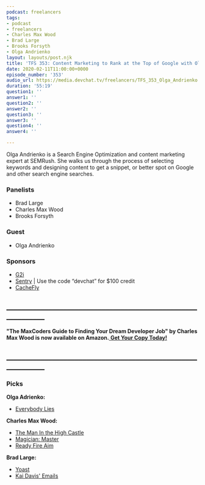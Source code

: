 ```yaml
---
podcast: freelancers
tags:
- podcast
- freelancers
- Charles Max Wood
- Brad Large
- Brooks Forsyth
- Olga Andrienko
layout: layouts/post.njk
title: 'TFS 353: Content Marketing to Rank at the Top of Google with Olga Andrienko'
date: 2020-02-11T11:00:00+0000
episode_number: '353'
audio_url: https://media.devchat.tv/freelancers/TFS_353_Olga_Andrienko.mp3
duration: '55:19'
question1: ''
answer1: ''
question2: ''
answer2: ''
question3: ''
answer3: ''
question4: ''
answer4: ''

---
```

Olga Andrienko is a Search Engine Optimization and content marketing expert at SEMRush. She walks us through the process of selecting keywords and designing content to get a snippet, or better spot on Google and other search engine searches.

### **Panelists**

* Brad Large
* Charles Max Wood
* Brooks Forsyth

### **Guest**

* Olga Andrienko

### **Sponsors**

* [G2i](https://www.g2i.co/?utm_source=Freelancers_Show&utm_medium=Podcast&utm_campaign=DevChat)
* [Sentry](http://sentry.io/) | Use the code “devchat” for $100 credit
* [CacheFly](https://www.cachefly.com/)

## **____________________________________________________________**

**"The MaxCoders Guide to Finding Your Dream Developer Job" by Charles Max Wood is now available on Amazon.**[ **Get Your Copy Today!**](https://www.amazon.com/gp/product/B081MBL5C9/ref=as_li_ss_tl?ie=UTF8&linkCode=sl1&tag=devchattv-20&linkId=9d61363241636e2546ef46abba198746&language=en_US)

## **____________________________________________________________**

### **Picks**

**Olga Adrienko:**

* [Everybody Lies](https://www.amazon.com/Everybody-Lies-Internet-About-Really/dp/0062390856 "https://www.amazon.com/Everybody-Lies-Internet-About-Really/dp/0062390856")

**Charles Max Wood:**

* [The Man In the High Castle](https://www.amazon.com/gp/video/detail/B00RSGFRY8/ref=atv_dp_season_select_s1)
* [Magician: Master](https://www.amazon.com/Magician-Master-Riftwar-Saga-Book/dp/0553564935 "https://www.amazon.com/Magician-Master-Riftwar-Saga-Book/dp/0553564935")
* [Ready Fire Aim](https://www.amazon.com/Ready-Fire-Aim-Zero-Million/dp/B0014WYZYA/ref=sr_1_1?keywords=ready+fire+aim&qid=1580942125&s=books&sr=1-1 "https://www.amazon.com/Ready-Fire-Aim-Zero-Million/dp/B0014WYZYA/ref=sr_1_1?keywords=ready+fire+aim&qid=1580942125&s=books&sr=1-1")

**Brad Large:**

* [Yoast](https://yoast.com/ "https://yoast.com/")
* [Kai Davis' Emails](https://kaidavis.com/ "https://kaidavis.com/")